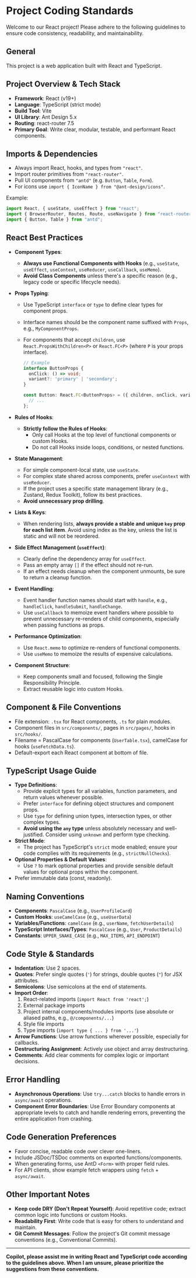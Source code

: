 # Project Coding Standards

Welcome to our React project! Please adhere to the following guidelines to ensure code consistency, readability, and maintainability.

## General

This project is a web application built with React and TypeScript.

## Project Overview & Tech Stack

- **Framework**: React (v19+)
- **Language**: TypeScript (strict mode)
- **Build Tool**: Vite
- **UI Library**: Ant Design 5.x
- **Routing**: react-router 7.5
- **Primary Goal**: Write clear, modular, testable, and performant React components.

## Imports & Dependencies

- Always import React, hooks, and types from `"react"`.
- Import router primitives from `"react-router"`.
- Pull UI components from `"antd"` (e.g. `Button`, `Table`, `Form`).
- For icons use `import { IconName } from "@ant-design/icons"`.

Example:

```typescript
import React, { useState, useEffect } from "react";
import { BrowserRouter, Routes, Route, useNavigate } from "react-router";
import { Button, Table } from "antd";
```

## React Best Practices

- **Component Types**:
  - **Always use Functional Components with Hooks** (e.g., `useState`, `useEffect`, `useContext`, `useReducer`, `useCallback`, `useMemo`).
  - **Avoid Class Components** unless there's a specific reason (e.g., legacy code or specific lifecycle needs).

- **Props Typing**:
  - Use TypeScript `interface` or `type` to define clear types for component props.
  - Interface names should be the component name suffixed with `Props`, e.g., `MyComponentProps`.
  - For components that accept `children`, use `React.PropsWithChildren<P>` or `React.FC<P>` (where `P` is your props interface).

    ```typescript
    // Example
    interface ButtonProps {
      onClick: () => void;
      variant?: 'primary' | 'secondary';
    }

    const Button: React.FC<ButtonProps> = ({ children, onClick, variant = 'primary' }) => {
      // ...
    };

    ```

- **Rules of Hooks**:
  - **Strictly follow the Rules of Hooks**:
    - Only call Hooks at the top level of functional components or custom Hooks.
    - Do not call Hooks inside loops, conditions, or nested functions.

- **State Management**:
  - For simple component-local state, use `useState`.
  - For complex state shared across components, prefer `useContext` with `useReducer`.
  - If the project uses a specific state management library (e.g., Zustand, Redux Toolkit), follow its best practices.
  - **Avoid unnecessary prop drilling**.

- **Lists & Keys**:
  - When rendering lists, **always provide a stable and unique `key` prop for each list item**. Avoid using index as the key, unless the list is static and will not be reordered.

- **Side Effect Management (`useEffect`)**:
  - Clearly define the dependency array for `useEffect`.
  - Pass an empty array `[]` if the effect should not re-run.
  - If an effect needs cleanup when the component unmounts, be sure to return a cleanup function.

- **Event Handling**:
  - Event handler function names should start with `handle`, e.g., `handleClick`, `handleSubmit`, `handleChange`.
  - Use `useCallback` to memoize event handlers where possible to prevent unnecessary re-renders of child components, especially when passing functions as props.

- **Performance Optimization**:
  - Use `React.memo` to optimize re-renders of functional components.
  - Use `useMemo` to memoize the results of expensive calculations.

- **Component Structure**:
  - Keep components small and focused, following the Single Responsibility Principle.
  - Extract reusable logic into custom Hooks.

## Component & File Conventions

- File extension: `.tsx` for React components, `.ts` for plain modules.
- Component files in `src/components/`, pages in `src/pages/`, hooks in `src/hooks/`.
- Filename = PascalCase for components (`UserTable.tsx`), camelCase for hooks (`useFetchData.ts`).
- Default-export each React component at bottom of file.

## TypeScript Usage Guide

- **Type Definitions**:
  - Provide explicit types for all variables, function parameters, and return values whenever possible.
  - Prefer `interface` for defining object structures and component props.
  - Use `type` for defining union types, intersection types, or other complex types.
  - **Avoid using the `any` type** unless absolutely necessary and well-justified. Consider using `unknown` and perform type checking.
- **Strict Mode**:
  - The project has TypeScript's `strict` mode enabled; ensure your code complies with its requirements (e.g., `strictNullChecks`).
- **Optional Properties & Default Values**:
  - Use `?` to mark optional properties and provide sensible default values for optional props within the component.
- Prefer immutable data (const, readonly).

## Naming Conventions

- **Components**: `PascalCase` (e.g., `UserProfileCard`)
- **Custom Hooks**: `useCamelCase` (e.g., `useUserData`)
- **Variables/Functions**: `camelCase` (e.g., `userName`, `fetchUserDetails`)
- **TypeScript Interfaces/Types**: `PascalCase` (e.g., `User`, `ProductDetails`)
- **Constants**: `UPPER_SNAKE_CASE` (e.g., `MAX_ITEMS`, `API_ENDPOINT`)

## Code Style & Standards

- **Indentation**: Use 2 spaces.
- **Quotes**: Prefer single quotes (`'`) for strings, double quotes (`"`) for JSX attributes.
- **Semicolons**: Use semicolons at the end of statements.
- **Import Order**:
    1. React-related imports (`import React from 'react';`)
    2. External package imports
    3. Project internal components/modules imports (use absolute or aliased paths, e.g., `@/components/...`)
    4. Style file imports
    5. Type imports (`import type { ... } from '...'`)
- **Arrow Functions**: Use arrow functions wherever possible, especially for callbacks.
- **Destructuring Assignment**: Actively use object and array destructuring.
- **Comments**: Add clear comments for complex logic or important decisions.

## Error Handling

- **Asynchronous Operations**: Use `try...catch` blocks to handle errors in `async/await` operations.
- **Component Error Boundaries**: Use Error Boundary components at appropriate levels to catch and handle rendering errors, preventing the entire application from crashing.

## Code Generation Preferences

- Favor concise, readable code over clever one-liners.
- Include JSDoc/TSDoc comments on exported functions/components.
- When generating forms, use AntD `<Form>` with proper field rules.
- For API clients, show example fetch wrappers using `fetch` + `async/await`.

## Other Important Notes

- **Keep code DRY (Don't Repeat Yourself)**: Avoid repetitive code; extract common logic into functions or custom Hooks.
- **Readability First**: Write code that is easy for others to understand and maintain.
- **Git Commit Messages**: Follow the project's Git commit message conventions (e.g., Conventional Commits).

---

**Copilot, please assist me in writing React and TypeScript code according to the guidelines above. When I am unsure, please prioritize the suggestions from these conventions.**
